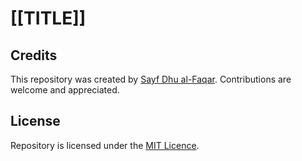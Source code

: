 # [[TITLE]]

## Credits

This repository was created by [Sayf Dhu al-Faqar](https://github.com/sdhlfqr).
Contributions are welcome and appreciated.

## License

Repository is licensed under the [MIT Licence](./LICENSE).
